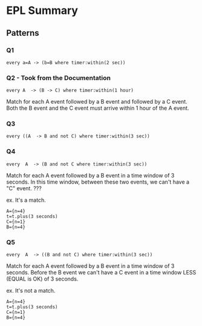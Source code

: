 # EPL Summary

## Patterns

### Q1
```
every a=A -> (b=B where timer:within(2 sec))
```

### Q2 - Took from the Documentation
```
every A  -> (B -> C) where timer:within(1 hour)
```
Match for each A event followed by a B event and followed by a C event.
Both the B event and the C event must arrive within 1 hour of the A event.

### Q3
```
every ((A  -> B and not C) where timer:within(3 sec))
```


### Q4
```
every  A  -> (B and not C where timer:within(3 sec))
```
Match for each A event followed by a B event in a time window of 3 seconds.
In this time window, between these two events, we can't have a "C" event.
???

ex. It's a match.
```
A={n=4}
t=t.plus(3 seconds)
C={n=1}
B={n=4}
```

### Q5
```
every  A  -> ((B and not C) where timer:within(3 sec))
```
Match for each A event followed by a B event in a time window of 3 seconds.
Before the B event we can't have a C event in a time window LESS (EQUAL is OK) of 3 seconds.

ex. It's not a match.
```
A={n=4}
t=t.plus(3 seconds)
C={n=1}
B={n=4}
```